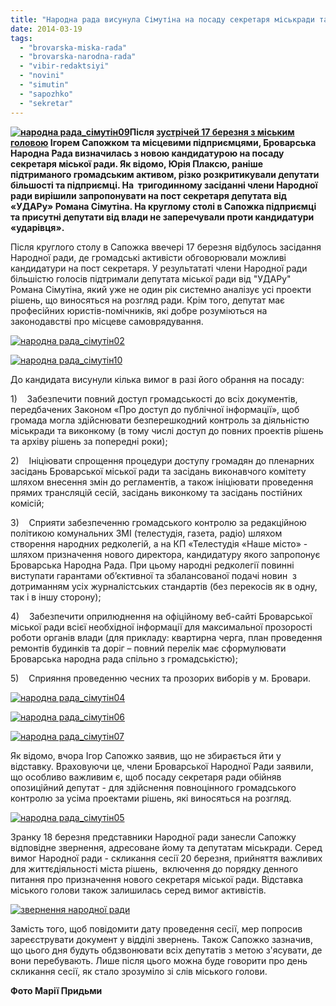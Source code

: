 ```yaml
---
title: "Народна рада висунула Сімутіна на посаду секретаря міськради та виставила йому 5 вимог"
date: 2014-03-19
tags: 
  - "brovarska-miska-rada"
  - "brovarska-narodna-rada"
  - "vibir-redaktsiyi"
  - "novini"
  - "simutin"
  - "sapozhko"
  - "sekretar"
---
```


**[![народна рада_сімутін09](https://mpz.brovary.org/wp-content/uploads/2014/03/narodna-rada_simutin09.jpg)](https://mpz.brovary.org/wp-content/uploads/2014/03/narodna-rada_simutin09.jpg)Після [зустрічей 17 березня з міським головою](https://mpz.brovary.org/sapozhko-narodna-rada-i-pidpriyemtsi-pogovorili-pro-politichnu-krizu-v-brovarah/) Ігорем Сапожком та місцевими підприємцями, Броварська Народна Рада визначилась з новою кандидатурою на посаду секретаря міської ради. Як відомо, Юрія Плаксю, раніше підтриманого громадським активом, різко розкритикували депутати більшості та підприємці. На  тригодинному засіданні члени Народної ради вирішили запропонувати на пост секретаря депутата від «УДАРу» Романа Сімутіна. На круглому столі в Сапожка підприємці та присутні депутати від влади не заперечували проти кандидатури «ударівця».**

Після круглого столу в Сапожка ввечері 17 березня відбулось засідання Народної ради, де громадські активісти обговорювали можливі кандидатури на пост секретаря. У результататі члени Народної ради більшістю голосів підтримали депутата міської ради від "УДАРу" Романа Сімутіна, який уже не один рік системно аналізує усі проекти рішень, що виносяться на розгляд ради. Крім того, депутат має професійних юристів-помічників, які добре розуміються на законодавстві про місцеве самоврядування.

[![народна рада_сімутін02](https://mpz.brovary.org/wp-content/uploads/2014/03/narodna-rada_simutin02.jpg)](https://mpz.brovary.org/wp-content/uploads/2014/03/narodna-rada_simutin02.jpg)

[![народна рада_сімутін10](https://mpz.brovary.org/wp-content/uploads/2014/03/narodna-rada_simutin10.jpg)](https://mpz.brovary.org/wp-content/uploads/2014/03/narodna-rada_simutin10.jpg)

До кандидата висунули кілька вимог в разі його обрання на посаду:

1)    Забезпечити повний доступ громадськості до всіх документів, передбачених Законом «Про доступ до публічної інформації», щоб громада могла здійснювати безперешкодний контроль за діяльністю міськради та виконкому (в тому числі доступ до повних проектів рішень та архіву рішень за попередні роки);

2)    Ініціювати спрощення процедури доступу громадян до пленарних засідань Броварської міської ради та засідань виконавчого комітету шляхом внесення змін до регламентів, а також ініціювати проведення прямих трансляцій сесій, засідань виконкому та засідань постійних комісій;

3)    Сприяти забезпеченню громадського контролю за редакційною політикою комунальних ЗМІ (телестудія, газета, радіо) шляхом створення народних редколегій, а на КП «Телестудія «Наше місто» - шляхом призначення нового директора, кандидатуру якого запропонує Броварська Народна Рада. При цьому народні редколегії повинні виступати гарантами об’єктивної та збалансованої подачі новин  з дотриманням усіх журналістських стандартів (без перекосів як в одну, так і в іншу сторону);

4)    Забезпечити оприлюднення на офіційному веб-сайті Броварської міської ради всієї необхідної інформації для максимальної прозорості роботи органів влади (для прикладу: квартирна черга, план проведення ремонтів будинків та доріг – повний перелік має сформулювати Броварська народна рада спільно з громадськістю);

5)    Сприяння проведенню чесних та прозорих виборів у м. Бровари.

[![народна рада_сімутін04](https://mpz.brovary.org/wp-content/uploads/2014/03/narodna-rada_simutin04.jpg)](https://mpz.brovary.org/wp-content/uploads/2014/03/narodna-rada_simutin04.jpg)

[![народна рада_сімутін06](https://mpz.brovary.org/wp-content/uploads/2014/03/narodna-rada_simutin06.jpg)](https://mpz.brovary.org/wp-content/uploads/2014/03/narodna-rada_simutin06.jpg)

[![народна рада_сімутін07](https://mpz.brovary.org/wp-content/uploads/2014/03/narodna-rada_simutin07.jpg)](https://mpz.brovary.org/wp-content/uploads/2014/03/narodna-rada_simutin07.jpg)

Як відомо, вчора Ігор Сапожко заявив, що не збирається йти у відставку. Враховуючи це, члени Броварської Народної Ради заявили, що особливо важливим є, щоб посаду секретаря ради обійняв опозиційний депутат - для здійснення повноцінного громадського контролю за усіма проектами рішень, які виносяться на розгляд.

[![народна рада_сімутін05](https://mpz.brovary.org/wp-content/uploads/2014/03/narodna-rada_simutin05.jpg)](https://mpz.brovary.org/wp-content/uploads/2014/03/narodna-rada_simutin05.jpg)

Зранку 18 березня представники Народної ради занесли Сапожку відповідне звернення, адресоване йому та депутатам міськради. Серед вимог Народної ради - скликання сесії 20 березня, прийняття важливих для життєдіяльності міста рішень,  включення до порядку денного питання про призначення нового секретаря міської ради. Відставка міського голови також залишилась серед вимог активістів.

[![звернення народної ради](https://mpz.brovary.org/wp-content/uploads/2014/03/zvernennya-narodnoyi-radi.jpg)](https://mpz.brovary.org/wp-content/uploads/2014/03/zvernennya-narodnoyi-radi.jpg)

Замість того, щоб повідомити дату проведення сесії, мер попросив зареєструвати документ у відділі звернень. Також Сапожко зазначив, що цього дня будуть обдзвонювати всіх депутатів з метою з'ясувати, де вони перебувають. Лише після цього можна буде говорити про день скликання сесії, як стало зрозуміло зі слів міського голови.

**Фото Марії Придьми**
